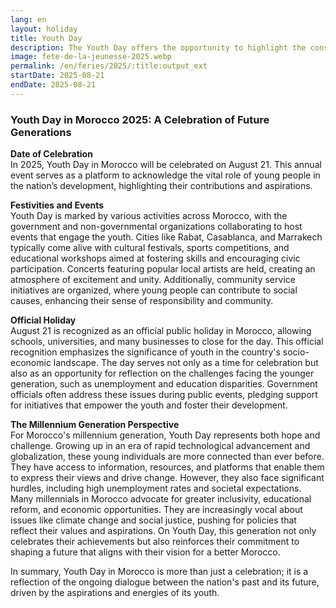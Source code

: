 ```yaml
---
lang: en
layout: holiday
title: Youth Day
description: The Youth Day offers the opportunity to highlight the constant commitment of His Majesty King Mohammed VI to promoting the place of young people, the true wealth of the Kingdom, in societal dynamics and their political participation and economic.
image: fete-de-la-jeunesse-2025.webp
permalink: /en/feries/2025/:title:output_ext
startDate: 2025-08-21
endDate: 2025-08-21
---
```

### Youth Day in Morocco 2025: A Celebration of Future Generations

**Date of Celebration**  
In 2025, Youth Day in Morocco will be celebrated on August 21. This annual event serves as a platform to acknowledge the vital role of young people in the nation’s development, highlighting their contributions and aspirations.

**Festivities and Events**  
Youth Day is marked by various activities across Morocco, with the government and non-governmental organizations collaborating to host events that engage the youth. Cities like Rabat, Casablanca, and Marrakech typically come alive with cultural festivals, sports competitions, and educational workshops aimed at fostering skills and encouraging civic participation. Concerts featuring popular local artists are held, creating an atmosphere of excitement and unity. Additionally, community service initiatives are organized, where young people can contribute to social causes, enhancing their sense of responsibility and community.

**Official Holiday**  
August 21 is recognized as an official public holiday in Morocco, allowing schools, universities, and many businesses to close for the day. This official recognition emphasizes the significance of youth in the country's socio-economic landscape. The day serves not only as a time for celebration but also as an opportunity for reflection on the challenges facing the younger generation, such as unemployment and education disparities. Government officials often address these issues during public events, pledging support for initiatives that empower the youth and foster their development.

**The Millennium Generation Perspective**  
For Morocco's millennium generation, Youth Day represents both hope and challenge. Growing up in an era of rapid technological advancement and globalization, these young individuals are more connected than ever before. They have access to information, resources, and platforms that enable them to express their views and drive change. However, they also face significant hurdles, including high unemployment rates and societal expectations. Many millennials in Morocco advocate for greater inclusivity, educational reform, and economic opportunities. They are increasingly vocal about issues like climate change and social justice, pushing for policies that reflect their values and aspirations. On Youth Day, this generation not only celebrates their achievements but also reinforces their commitment to shaping a future that aligns with their vision for a better Morocco. 

In summary, Youth Day in Morocco is more than just a celebration; it is a reflection of the ongoing dialogue between the nation's past and its future, driven by the aspirations and energies of its youth.